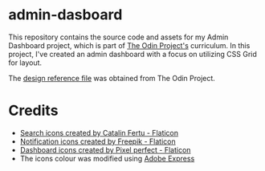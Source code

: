 # admin-dasboard
This repository contains the source code and assets for my Admin Dashboard project, which is part of [The Odin Project's](https://www.theodinproject.com/) curriculum. In this project, I've created an admin dashboard with a focus on utilizing CSS Grid for layout.

The [design reference file](./design.png) was obtained from The Odin Project.

# Credits
- <a href="https://www.flaticon.com/free-icons/search" title="search icons">Search icons created by Catalin Fertu - Flaticon</a>
- <a href="https://www.flaticon.com/free-icons/notification" title="notification icons">Notification icons created by Freepik - Flaticon</a>
- <a href="https://www.flaticon.com/free-icons/dashboard" title="dashboard icons">Dashboard icons created by Pixel perfect - Flaticon</a>
- The icons colour was modified using <a href="https://www.adobe.com/express/">Adobe Express<a>
